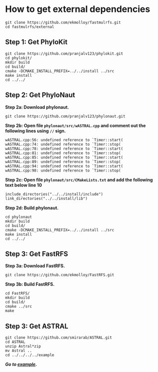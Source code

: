 How to get external dependencies
====================================

```
git clone https://github.com/ekmolloy/fastmulrfs.git
cd fastmulrfs/external
```

Step 1: Get PhyloKit
----------------------
```
git clone https://github.com/pranjalv123/phylokit.git
cd phylokit/
mkdir build
cd build/
cmake -DCMAKE_INSTALL_PREFIX=../../install ../src
make install
cd ../../
```

Step 2: Get PhyloNaut
---------------------
**Step 2a: Download phylonaut.**
```
git clone https://github.com/pranjalv123/phylonaut.git
```

**Step 2b: Open file `phylonaut/src/wASTRAL.cpp` and comment out the following lines using `//` sign.**
```
wASTRAL.cpp:56: undefined reference to `Timer::start(
wASTRAL.cpp:74: undefined reference to `Timer::stop(
wASTRAL.cpp:78: undefined reference to `Timer::start(
wASTRAL.cpp:81: undefined reference to `Timer::stop(
wASTRAL.cpp:85: undefined reference to `Timer::start(
wASTRAL.cpp:89: undefined reference to `Timer::stop(
wASTRAL.cpp:94: undefined reference to `Timer::start(
wASTRAL.cpp:98: undefined reference to `Timer::stop(
```

**Step 2c: Open file `phylonaut/src/CMakeLists.txt` and add the following text below line 10**
```
include_directories("../../install/include")
link_directories("../../install/lib")
```

**Step 2d: Build phylonaut.**
```
cd phylonaut
mkdir build
cd build/
cmake -DCMAKE_INSTALL_PREFIX=../../install ../src
make install
cd ../../
```

Step 3: Get FastRFS
---------------------
**Step 3a: Download FastRFS.**
```
git clone https://github.com/ekmolloy/FastRFS.git
```

**Step 3b: Build FastRFS.**
```
cd FastRFS/
mkdir build
cd build/
cmake ../src
make
```

Step 3: Get ASTRAL
------------------
```
git clone https://github.com/smirarab/ASTRAL.git
cd ASTRAL
unzip Astral*zip
mv Astral ..
cd ../../../../example
```

***Go to [example](../example/README.md).***
